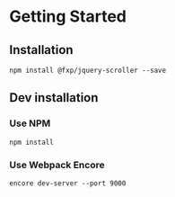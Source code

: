 Getting Started
===============

Installation
------------

```
npm install @fxp/jquery-scroller --save
```

Dev installation
----------------

### Use NPM

```
npm install
```

### Use Webpack Encore

```
encore dev-server --port 9000
```
